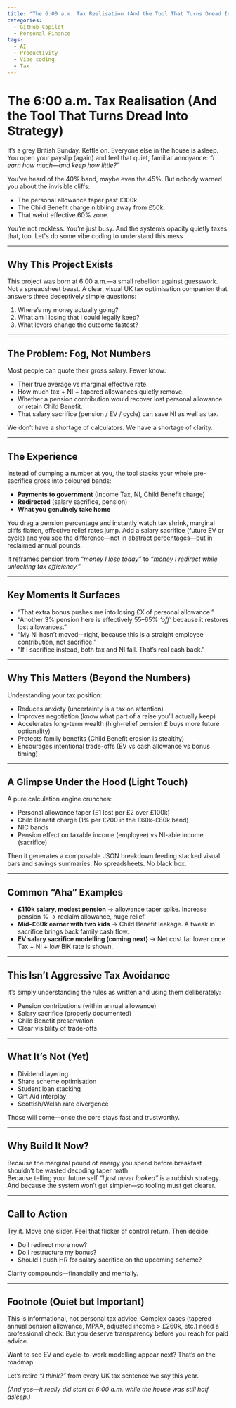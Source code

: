```yaml
---
title: "The 6:00 a.m. Tax Realisation (And the Tool That Turns Dread Into Strategy)"
categories:
  - GitHub Copilot
  - Personal Finance
tags:
  - AI
  - Productivity
  - Vibe coding
  - Tax
---
```


# The 6:00 a.m. Tax Realisation (And the Tool That Turns Dread Into Strategy)

It’s a grey British Sunday. Kettle on. Everyone else in the house is asleep. You open your payslip (again) and feel that quiet, familiar annoyance: *“I earn how much—and keep how little?”*  

You’ve heard of the 40% band, maybe even the 45%. But nobody warned you about the invisible cliffs:  

- The personal allowance taper past £100k.  
- The Child Benefit charge nibbling away from £50k.  
- That weird effective 60% zone.  

You’re not reckless. You’re just busy. And the system’s opacity quietly taxes that, too. Let's do some vibe coding to understand this mess

---

## Why This Project Exists
This project was born at 6:00 a.m.—a small rebellion against guesswork. Not a spreadsheet beast. A clear, visual UK tax optimisation companion that answers three deceptively simple questions:  

1. Where’s my money actually going?  
2. What am I losing that I could legally keep?  
3. What levers change the outcome fastest?  

---

## The Problem: Fog, Not Numbers
Most people can quote their gross salary. Fewer know:  

- Their true average vs marginal effective rate.  
- How much tax + NI + tapered allowances quietly remove.  
- Whether a pension contribution would recover lost personal allowance or retain Child Benefit.  
- That salary sacrifice (pension / EV / cycle) can save NI as well as tax.  

We don’t have a shortage of calculators. We have a shortage of clarity.  

---

## The Experience
Instead of dumping a number at you, the tool stacks your whole pre-sacrifice gross into coloured bands:  

- **Payments to government** (Income Tax, NI, Child Benefit charge)  
- **Redirected** (salary sacrifice, pension)  
- **What you genuinely take home**  

You drag a pension percentage and instantly watch tax shrink, marginal cliffs flatten, effective relief rates jump. Add a salary sacrifice (future EV or cycle) and you see the difference—not in abstract percentages—but in reclaimed annual pounds.  

It reframes pension from *“money I lose today”* to *“money I redirect while unlocking tax efficiency.”*  

---

## Key Moments It Surfaces
- “That extra bonus pushes me into losing £X of personal allowance.”  
- “Another 3% pension here is effectively 55–65% *‘off’* because it restores lost allowances.”  
- “My NI hasn’t moved—right, because this is a straight employee contribution, not sacrifice.”  
- “If I sacrifice instead, both tax and NI fall. That’s real cash back.”  

---

## Why This Matters (Beyond the Numbers)
Understanding your tax position:  

- Reduces anxiety (uncertainty is a tax on attention)  
- Improves negotiation (know what part of a raise you’ll actually keep)  
- Accelerates long-term wealth (high-relief pension £ buys more future optionality)  
- Protects family benefits (Child Benefit erosion is stealthy)  
- Encourages intentional trade-offs (EV vs cash allowance vs bonus timing)  

---

## A Glimpse Under the Hood (Light Touch)
A pure calculation engine crunches:  

- Personal allowance taper (£1 lost per £2 over £100k)  
- Child Benefit charge (1% per £200 in the £60k–£80k band)  
- NIC bands  
- Pension effect on taxable income (employee) vs NI-able income (sacrifice)  

Then it generates a composable JSON breakdown feeding stacked visual bars and savings summaries. No spreadsheets. No black box.  

---

## Common “Aha” Examples
- **£110k salary, modest pension** → allowance taper spike. Increase pension % → reclaim allowance, huge relief.  
- **Mid-£60k earner with two kids** → Child Benefit leakage. A tweak in sacrifice brings back family cash flow.  
- **EV salary sacrifice modelling (coming next)** → Net cost far lower once Tax + NI + low BiK rate is shown.  

---

## This Isn’t Aggressive Tax Avoidance
It’s simply understanding the rules as written and using them deliberately:  

- Pension contributions (within annual allowance)  
- Salary sacrifice (properly documented)  
- Child Benefit preservation  
- Clear visibility of trade-offs  

---

## What It’s Not (Yet)
- Dividend layering  
- Share scheme optimisation  
- Student loan stacking  
- Gift Aid interplay  
- Scottish/Welsh rate divergence  

Those will come—once the core stays fast and trustworthy.  

---

## Why Build It Now?
Because the marginal pound of energy you spend before breakfast shouldn’t be wasted decoding taper math.  
Because telling your future self *“I just never looked”* is a rubbish strategy.  
And because the system won’t get simpler—so tooling must get clearer.  

---

## Call to Action
Try it. Move one slider. Feel that flicker of control return. Then decide:  

- Do I redirect more now?  
- Do I restructure my bonus?  
- Should I push HR for salary sacrifice on the upcoming scheme?  

Clarity compounds—financially and mentally.  

---

## Footnote (Quiet but Important)
This is informational, not personal tax advice. Complex cases (tapered annual pension allowance, MPAA, adjusted income > £260k, etc.) need a professional check. But you deserve transparency before you reach for paid advice.  

Want to see EV and cycle-to-work modelling appear next? That’s on the roadmap.  

Let’s retire *“I think?”* from every UK tax sentence we say this year.  

*(And yes—it really did start at 6:00 a.m. while the house was still half asleep.)*  
